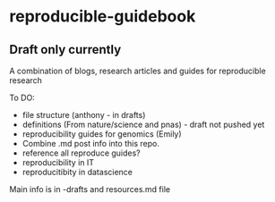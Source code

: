 # reproducible-guidebook
## Draft only currently
A combination of blogs, research articles and guides for reproducible research

To DO:
- file structure (anthony - in drafts)
- definitions (From nature/science and pnas) - draft not pushed yet
- reproducibility guides for genomics (Emily)
- Combine .md post info into this repo.
- reference all reproduce guides?
- reproducibility in IT
- reproducitibity in datascience

Main info is in -drafts and resources.md file
